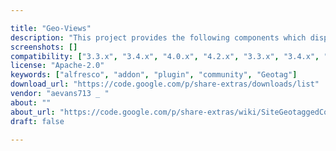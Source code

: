 ```yaml
---

title: "Geo-Views"
description: "This project provides the following components which display geotagged content items within map views and to modify the geographic information associated with stored items. By default Google Maps is used to render map views, with support for Leaflet included via additional Share modules (requires Alfresco 4.0 or greater). The add-on has been developed to install on top of an existing Alfresco 3.4 or 4.x installation. It can work with version 3.3 if the cm:geographic aspect is added to the repository's content model - see Known Issues. -Site Geotagged Content Dashlet This dashlet displays site content on a configurable map view on the site dashboard in Alfresco 3.3 or greater."
screenshots: []
compatibility: ["3.3.x", "3.4.x", "4.0.x", "4.2.x", "3.3.x", "3.4.x", "4.0.x", "4.1.x", "4.2.x"]
license: "Apache-2.0"
keywords: ["alfresco", "addon", "plugin", "community", "Geotag"]
download_url: "https://code.google.com/p/share-extras/downloads/list"
vendor: "aevans713 _ ‌"
about: ""
about_url: "https://code.google.com/p/share-extras/wiki/SiteGeotaggedContentDashlet"
draft: false

---
```

